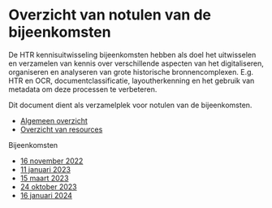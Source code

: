 # Overzicht van notulen van de bijeenkomsten

De HTR kennisuitwisseling bijeenkomsten hebben als doel het uitwisselen en verzamelen van kennis over verschillende aspecten van het digitaliseren, organiseren en analyseren van grote historische bronnencomplexen. E.g. HTR en OCR, documentclassificatie, layoutherkenning en het gebruik van metadata om deze processen te verbeteren. 

Dit document dient als verzamelplek voor notulen van de bijeenkomsten.

- [Algemeen overzicht](https://github.com/marijnkoolen/HTR-knowledge-exchange)
- [Overzicht van resources](../resources)

Bijeenkomsten
- [16 november 2022](./kennisuitwisseling-2022-11-16.md)
- [11 januari 2023](./kennisuitwisseling-2023-01-11.md)
- [15 maart 2023](./kennisuitwisseling-2023-03-15.md)
- [24 oktober 2023](./kennisuitwisseling-2023-10-24.md)
- [16 januari 2024](./kennisuitwisseling-2024-01-16.md)
